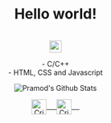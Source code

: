 ### <h1 align = "center">Hello world!</h1>&nbsp;<div align = "center"><img src="https://github.com/rajput2107/rajput2107/blob/master/Assets/Earth.gif" width="24px"></div>

  <p align = "center">
	- C/C++
  </br>
  - HTML, CSS and Javascript
</p>

<p align="center">
<img align="center" src="https://github-readme-stats.vercel.app/api?username=CristianBudeanu&&show_icons=true&theme=radical" alt="Pramod's Github Stats">
</p>  

<p align="center">
 <a href="https://www.linkedin.com/in/budeanu-cristian-00929b228/" target="blank">
  <img align="center" alt="Cristian's LinkedIn" width="30px" src="https://www.vectorlogo.zone/logos/linkedin/linkedin-icon.svg" /> &nbsp; &nbsp;
 </a>
 <a href="https://www.instagram.com/cristian_bn_/" target="blank">
  <img align="center" alt="Cristian's Instagram" width="30px" src="https://www.vectorlogo.zone/logos/instagram/instagram-icon.svg" /> &nbsp; &nbsp;
 </a>

